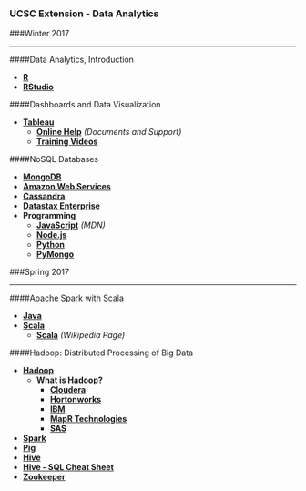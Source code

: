 ### UCSC Extension - Data Analytics

###Winter 2017

----------

####Data Analytics, Introduction

- **<a href="https://cran.r-project.org/">R</a>**
- **<a href="https://www.rstudio.com/">RStudio</a>**

####Dashboards and Data Visualization

- **<a href="https://www.tableau.com/">Tableau</a>**
	- **<a href="https://www.tableau.com/support/help">Online Help</a>** _(Documents and Support)_
	- **<a href="https://www.tableau.com/learn/training">Training Videos</a>**

####NoSQL Databases

- **<a href="https://www.mongodb.com/">MongoDB</a>**
- **<a href="https://aws.amazon.com/">Amazon Web Services</a>**
- **<a href="http://cassandra.apache.org/">Cassandra</a>**
- **<a href="http://www.datastax.com/">Datastax Enterprise</a>**
- **Programming**
	- **<a href="https://developer.mozilla.org/en-US/docs/Web/JavaScript">JavaScript</a>** _(MDN)_
	- **<a href="https://nodejs.org/en/">Node.js</a>**
	- **<a href="https://www.python.org/">Python</a>**
	- **<a href="https://api.mongodb.com/python/current/">PyMongo</a>**
	
###Spring 2017

----------

####Apache Spark with Scala

- **<a href="https://www.oracle.com/java/index.html">Java</a>**
- **<a href="https://www.scala-lang.org/">Scala</a>**
	- **<a href="https://en.wikipedia.org/wiki/Scala_(programming_language)">Scala</a>** _(Wikipedia Page)_

####Hadoop: Distributed Processing of Big Data

- **<a href="http://hadoop.apache.org/">Hadoop</a>**
	- **What is Hadoop?**
		- **<a href="https://www.cloudera.com/products/open-source/apache-hadoop.html">Cloudera</a>**
		- **<a href="https://hortonworks.com/apache/hadoop/">Hortonworks</a>**
		- **<a href="https://www.ibm.com/analytics/us/en/technology/hadoop/">IBM</a>**
		- **<a href="https://www.mapr.com/products/apache-hadoop">MapR Technologies</a>**
		- **<a href="https://www.sas.com/en_us/insights/big-data/hadoop.html">SAS</a>**
- **<a href="http://spark.apache.org/">Spark</a>**
- **<a href="https://pig.apache.org/">Pig</a>**
- **<a href="https://hive.apache.org/">Hive</a>**
- **<a href="http://hortonworks.com/blog/hive-cheat-sheet-for-sql-users/">Hive - SQL Cheat Sheet</a>**
- **<a href="https://zookeeper.apache.org/">Zookeeper</a>**









